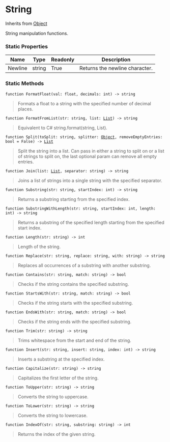 # String
Inherits from [Object](../objects/Object.md)

String manipulation functions.

### Static Properties
|Name|Type|Readonly|Description|
|---|---|---|---|
|Newline|string|True|Returns the newline character.|


### Static Methods
<pre class="language-typescript"><code class="lang-typescript">function FormatFloat(val: float, decimals: int) -> string</code></pre>
> Formats a float to a string with the specified number of decimal places.
> 
<pre class="language-typescript"><code class="lang-typescript">function FormatFromList(str: string, list: <a data-footnote-ref href="#user-content-fn-14">List</a>) -> string</code></pre>
> Equivalent to C# string.format(string, List<string>).
> 
<pre class="language-typescript"><code class="lang-typescript">function Split(toSplit: string, splitter: <a data-footnote-ref href="#user-content-fn-37">Object</a>, removeEmptyEntries: bool = False) -> <a data-footnote-ref href="#user-content-fn-14">List</a></code></pre>
> Split the string into a list. Can pass in either a string to split on or a list of strings to split on, the last optional param can remove all empty entries.
> 
<pre class="language-typescript"><code class="lang-typescript">function Join(list: <a data-footnote-ref href="#user-content-fn-14">List</a>, separator: string) -> string</code></pre>
> Joins a list of strings into a single string with the specified separator.
> 
<pre class="language-typescript"><code class="lang-typescript">function Substring(str: string, startIndex: int) -> string</code></pre>
> Returns a substring starting from the specified index.
> 
<pre class="language-typescript"><code class="lang-typescript">function SubstringWithLength(str: string, startIndex: int, length: int) -> string</code></pre>
> Returns a substring of the specified length starting from the specified start index.
> 
<pre class="language-typescript"><code class="lang-typescript">function Length(str: string) -> int</code></pre>
> Length of the string.
> 
<pre class="language-typescript"><code class="lang-typescript">function Replace(str: string, replace: string, with: string) -> string</code></pre>
> Replaces all occurrences of a substring with another substring.
> 
<pre class="language-typescript"><code class="lang-typescript">function Contains(str: string, match: string) -> bool</code></pre>
> Checks if the string contains the specified substring.
> 
<pre class="language-typescript"><code class="lang-typescript">function StartsWith(str: string, match: string) -> bool</code></pre>
> Checks if the string starts with the specified substring.
> 
<pre class="language-typescript"><code class="lang-typescript">function EndsWith(str: string, match: string) -> bool</code></pre>
> Checks if the string ends with the specified substring.
> 
<pre class="language-typescript"><code class="lang-typescript">function Trim(str: string) -> string</code></pre>
> Trims whitespace from the start and end of the string.
> 
<pre class="language-typescript"><code class="lang-typescript">function Insert(str: string, insert: string, index: int) -> string</code></pre>
> Inserts a substring at the specified index.
> 
<pre class="language-typescript"><code class="lang-typescript">function Capitalize(str: string) -> string</code></pre>
> Capitalizes the first letter of the string.
> 
<pre class="language-typescript"><code class="lang-typescript">function ToUpper(str: string) -> string</code></pre>
> Converts the string to uppercase.
> 
<pre class="language-typescript"><code class="lang-typescript">function ToLower(str: string) -> string</code></pre>
> Converts the string to lowercase.
> 
<pre class="language-typescript"><code class="lang-typescript">function IndexOf(str: string, substring: string) -> int</code></pre>
> Returns the index of the given string.
> 

[^0]: [Camera](../static/Camera.md)
[^1]: [Character](../objects/Character.md)
[^2]: [Collider](../objects/Collider.md)
[^3]: [Collision](../objects/Collision.md)
[^4]: [Color](../objects/Color.md)
[^5]: [Convert](../static/Convert.md)
[^6]: [Cutscene](../static/Cutscene.md)
[^7]: [Dict](../objects/Dict.md)
[^8]: [Game](../static/Game.md)
[^9]: [Human](../objects/Human.md)
[^10]: [Input](../static/Input.md)
[^11]: [Json](../static/Json.md)
[^12]: [LineCastHitResult](../objects/LineCastHitResult.md)
[^13]: [LineRenderer](../objects/LineRenderer.md)
[^14]: [List](../objects/List.md)
[^15]: [Map](../static/Map.md)
[^16]: [MapObject](../objects/MapObject.md)
[^17]: [MapTargetable](../objects/MapTargetable.md)
[^18]: [Math](../static/Math.md)
[^19]: [Network](../static/Network.md)
[^20]: [NetworkView](../objects/NetworkView.md)
[^21]: [PersistentData](../static/PersistentData.md)
[^22]: [Physics](../static/Physics.md)
[^23]: [Player](../objects/Player.md)
[^24]: [Quaternion](../objects/Quaternion.md)
[^25]: [Random](../objects/Random.md)
[^26]: [Range](../objects/Range.md)
[^27]: [RoomData](../static/RoomData.md)
[^28]: [Set](../objects/Set.md)
[^29]: [Shifter](../objects/Shifter.md)
[^30]: [String](../static/String.md)
[^31]: [Time](../static/Time.md)
[^32]: [Titan](../objects/Titan.md)
[^33]: [Transform](../objects/Transform.md)
[^34]: [UI](../static/UI.md)
[^35]: [Vector2](../objects/Vector2.md)
[^36]: [Vector3](../objects/Vector3.md)
[^37]: [Object](../objects/Object.md)
[^38]: [Component](../objects/Component.md)
